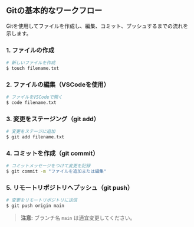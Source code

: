 ## Gitの基本的なワークフロー

Gitを使用してファイルを作成し、編集、コミット、プッシュするまでの流れを示します。

### 1. ファイルの作成
```sh
# 新しいファイルを作成
$ touch filename.txt
```

### 2. ファイルの編集（VSCodeを使用）
```sh
# ファイルをVSCodeで開く
$ code filename.txt
```

### 3. 変更をステージング（git add）
```sh
# 変更をステージに追加
$ git add filename.txt
```

### 4. コミットを作成（git commit）
```sh
# コミットメッセージをつけて変更を記録
$ git commit -m "ファイルを追加または編集"
```

### 5. リモートリポジトリへプッシュ（git push）
```sh
# 変更をリモートリポジトリに送信
$ git push origin main
```

> **注意:** ブランチ名 `main` は適宜変更してください。